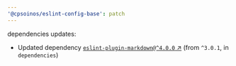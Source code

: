 ```yaml
---
'@cpsoinos/eslint-config-base': patch
---
```

dependencies updates:
  - Updated dependency [`eslint-plugin-markdown@^4.0.0` ↗︎](https://www.npmjs.com/package/eslint-plugin-markdown/v/4.0.0) (from `^3.0.1`, in `dependencies`)
